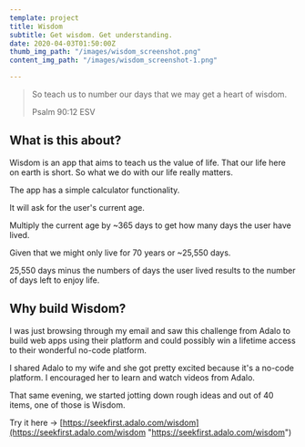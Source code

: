 ```yaml
---
template: project
title: Wisdom
subtitle: Get wisdom. Get understanding.
date: 2020-04-03T01:50:00Z
thumb_img_path: "/images/wisdom_screenshot.png"
content_img_path: "/images/wisdom_screenshot-1.png"

---
```

> So teach us to number our days that we may get a heart of wisdom.
>
> Psalm 90:12 ESV

## What is this about?

Wisdom is an app that aims to teach us the value of life. That our life here on earth is short. So what we do with our life really matters.

The app has a simple calculator functionality.

It will ask for the user's current age. 

Multiply the current age by \~365 days to get how many days the user have lived.

Given that we might only live for 70 years or \~25,550 days.

25,550 days minus the numbers of days the user lived results to the number of days left to enjoy life.

## Why build Wisdom?

I was just browsing through my email and saw this challenge from Adalo to build web apps using their platform and could possibly win a lifetime access to their wonderful no-code platform.

I shared Adalo to my wife and she got pretty excited because it's a no-code platform. I encouraged her to learn and watch videos from Adalo. 

That same evening, we started jotting down rough ideas and out of 40 items, one of those is Wisdom.

Try it here -> [https://seekfirst.adalo.com/wisdom](https://seekfirst.adalo.com/wisdom "https://seekfirst.adalo.com/wisdom")